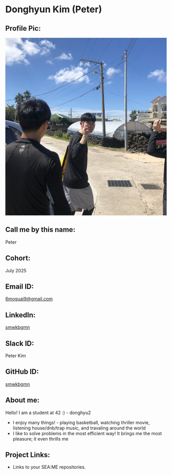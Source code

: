 # Donghyun Kim (Peter)

## Profile Pic:
![alt](picture.png)

## Call me by this name:
Peter

## Cohort:
July 2025

## Email ID:
6moguai9@gmail.com

## LinkedIn:
[smwkbgmn](www.linkedin.com/in/smwkbgmn)

## Slack ID:
Peter Kim

## GitHub ID:
[smwkbgmn](https://github.com/smwkbgmn)

## About me: 
Hello! I am a student at 42 :) - donghyu2
- I enjoy many things! - playing basketball, watching thriller movie, listening house/dnb/trap music, and travaling around the world
-  I like to solve problems in the most efficient way! It brings me the most pleasure; it even thrills me

## Project Links:

- Links to your SEA:ME repositories.